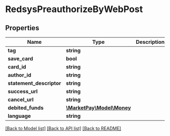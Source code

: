 # RedsysPreauthorizeByWebPost

## Properties
Name | Type | Description | Notes
------------ | ------------- | ------------- | -------------
**tag** | **string** |  | [optional] 
**save_card** | **bool** |  | [optional] 
**card_id** | **string** |  | [optional] 
**author_id** | **string** |  | [optional] 
**statement_descriptor** | **string** |  | [optional] 
**success_url** | **string** |  | 
**cancel_url** | **string** |  | 
**debited_funds** | [**\MarketPay\Model\Money**](Money.md) |  | [optional] 
**language** | **string** |  | [optional] 

[[Back to Model list]](../README.md#documentation-for-models) [[Back to API list]](../README.md#documentation-for-api-endpoints) [[Back to README]](../README.md)


